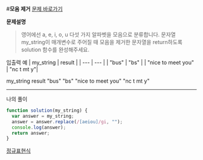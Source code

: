 #**모음 제거**
[문제 바로가기](https://school.programmers.co.kr/learn/courses/30/lessons/120849)

**문제설명**

> 영어에선 a, e, i, o, u 다섯 가지 알파벳을 모음으로 분류합니다. 문자열 my_string이 매개변수로 주어질 때 모음을 제거한 문자열을 return하도록 solution 함수를 완성해주세요.

입출력 예
| my_string | result |
| --- | --- |
| "bus" | "bs" |
| "nice to meet you" | "nc t mt y"|

my_string result
"bus" "bs"
"nice to meet you" "nc t mt y"

---

나의 풀이

```javascript
function solution(my_string) {
  var answer = my_string;
  answer = answer.replace(/[aeiou]/gi, "");
  console.log(answer);
  return answer;
}
```

[정규표현식](https://developer.mozilla.org/ko/docs/Web/JavaScript/Reference/Global_Objects/RegExp)
